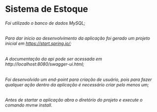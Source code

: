 # Sistema de Estoque

###### Foi utilizado o banco de dados MySQL;

###### Para dar inicio ao desenvolvimento da aplicação foi gerado um projeto inicial em https://start.spring.io/;

###### A documentação da api pode ser acessada em http://localhost:8080/swagger-ui.html;

###### Foi desenvolvido um end-point para criação de usuário, pois para fazer qualquer ação dentro da aplicação é necessário criar pelo menos um;

###### Antes de startar a aplicação abra o diretório do projeto e execute o comando mvnw install.
